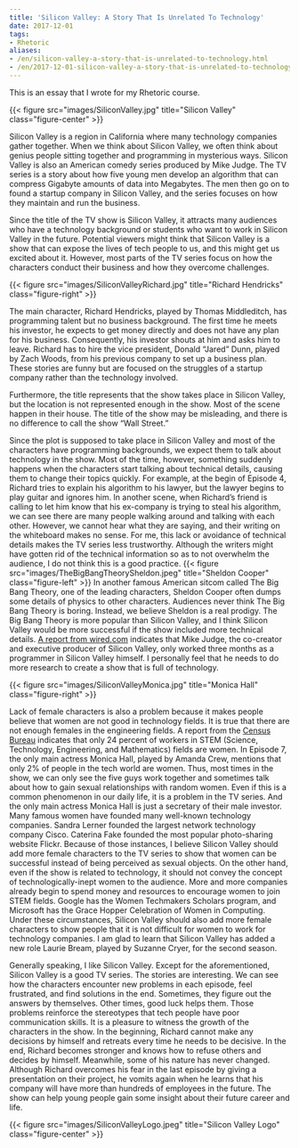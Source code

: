 ```yaml
---
title: 'Silicon Valley: A Story That Is Unrelated To Technology'
date: 2017-12-01
tags:
- Rhetoric
aliases:
- /en/silicon-valley-a-story-that-is-unrelated-to-technology.html
- /en/2017-12-01-silicon-valley-a-story-that-is-unrelated-to-technology/
---
```


This is an essay that I wrote for my Rhetoric course.


{{< figure src="images/SiliconValley.jpg" title="Silicon Valley" class="figure-center" >}}

Silicon Valley is a region in California where many technology companies gather together. When we think about Silicon Valley, we often think about genius people sitting together and programming in mysterious ways. Silicon Valley is also an American comedy series produced by Mike Judge. The TV series is a story about how five young men develop an algorithm that can compress Gigabyte amounts of data into Megabytes. The men then go on to found a startup company in Silicon Valley, and the series focuses on how they maintain and run the business.

<!--more-->

Since the title of the TV show is Silicon Valley, it attracts many audiences who have a technology background or students who want to work in Silicon Valley in the future. Potential viewers might think that Silicon Valley is a show that can expose the lives of tech people to us, and this might get us excited about it. However, most parts of the TV series focus on how the characters conduct their business and how they overcome challenges.

{{< figure src="images/SiliconValleyRichard.jpg" title="Richard Hendricks" class="figure-right" >}}

The main character, Richard Hendricks, played by Thomas Middleditch, has programming talent but no business background. The first time he meets his investor, he expects to get money directly and does not have any plan for his business. Consequently, his investor shouts at him and asks him to leave. Richard has to hire the vice president, Donald “Jared” Dunn, played by Zach Woods, from his previous company to set up a business plan. These stories are funny but are focused on the struggles of a startup company rather than the technology involved.

Furthermore, the title represents that the show takes place in Silicon Valley, but the location is not represented enough in the show. Most of the scene happen in their house. The title of the show may be misleading, and there is no difference to call the show “Wall Street.”

Since the plot is supposed to take place in Silicon Valley and most of the characters have programming backgrounds, we expect them to talk about technology in the show. Most of the time, however, something suddenly happens when the characters start talking about technical details, causing them to change their topics quickly. For example, at the begin of Episode 4, Richard tries to explain his algorithm to his lawyer, but the lawyer begins to play guitar and ignores him. In another scene, when Richard’s friend is calling to let him know that his ex-company is trying to steal his algorithm, we can see there are many people walking around and talking with each other. However, we cannot hear what they are saying, and their writing on the whiteboard makes no sense. For me, this lack or avoidance of technical details makes the TV series less trustworthy. Although the writers might have gotten rid of the technical information so as to not overwhelm the audience, I do not think this is a good practice. {{< figure src="images/TheBigBangTheorySheldon.jpeg" title="Sheldon Cooper" class="figure-left" >}} In another famous American sitcom called The Big Bang Theory, one of the leading characters, Sheldon Cooper often dumps some details of physics to other characters. Audiences never think The Big Bang Theory is boring. Instead, we believe Sheldon is a real prodigy. The Big Bang Theory is more popular than Silicon Valley, and I think Silicon Valley would be more successful if the show included more technical details. [A report from wired.com](https://www.wired.com/2014/04/mike-judge-silicon-valley/) indicates that Mike Judge, the co-creator and executive producer of Silicon Valley, only worked three months as a programmer in Silicon Valley himself. I personally feel that he needs to do more research to create a show that is full of technology.

{{< figure src="images/SiliconValleyMonica.jpg" title="Monica Hall" class="figure-right" >}}

Lack of female characters is also a problem because it makes people believe that women are not good in technology fields. It is true that there are not enough females in the engineering fields. A report from the [Census Bureau](https://en.wikipedia.org/wiki/Women_in_STEM_fields) indicates that only 24 percent of workers in STEM (Science, Technology, Engineering, and Mathematics) fields are women.   In Episode 7, the only main actress Monica Hall, played by Amanda Crew, mentions that only 2% of people in the tech world are women. Thus, most times in the show, we can only see the five guys work together and sometimes talk about how to gain sexual relationships with random women. Even if this is a common phenomenon in our daily life, it is a problem in the TV series. And the only main actress Monica Hall is just a secretary of their male investor. Many famous women have founded many well-known technology companies. Sandra Lerner founded the largest network technology company Cisco. Caterina Fake founded the most popular photo-sharing website Flickr. Because of those instances, I believe Silicon Valley should add more female characters to the TV series to show that women can be successful instead of being perceived as sexual objects. On the other hand, even if the show is related to technology, it should not convey the concept of technologically-inept women to the audience. More and more companies already begin to spend money and resources to encourage women to join STEM fields. Google has the Women Techmakers Scholars program, and Microsoft has the Grace Hopper Celebration of Women in Computing. Under these circumstances, Silicon Valley should also add more female characters to show people that it is not difficult for women to work for technology companies. I am glad to learn that Silicon Valley has added a new role Laurie Bream, played by Suzanne Cryer, for the second season.

Generally speaking, I like Silicon Valley. Except for the aforementioned, Silicon Valley is a good TV series. The stories are interesting. We can see how the characters encounter new problems in each episode, feel frustrated, and find solutions in the end. Sometimes, they figure out the answers by themselves. Other times, good luck helps them. Those problems reinforce the stereotypes that tech people have poor communication skills. It is a pleasure to witness the growth of the characters in the show. In the beginning, Richard cannot make any decisions by himself and retreats every time he needs to be decisive. In the end, Richard becomes stronger and knows how to refuse others and decides by himself. Meanwhile, some of his nature has never changed. Although Richard overcomes his fear in the last episode by giving a presentation on their project, he vomits again when he learns that his company will have more than hundreds of employees in the future. The show can help young people gain some insight about their future career and life.

{{< figure src="images/SiliconValleyLogo.jpeg" title="Silicon Valley Logo" class="figure-center" >}}